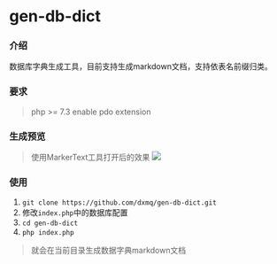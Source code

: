 # gen-db-dict

### 介绍
数据库字典生成工具，目前支持生成markdown文档，支持依表名前缀归类。

### 要求
> php >= 7.3
> enable pdo extension

### 生成预览
> 使用MarkerText工具打开后的效果
![](https://s3.bmp.ovh/imgs/2022/06/10/2215302f1812c2d2.png)

### 使用
1. `git clone https://github.com/dxmq/gen-db-dict.git`
2. 修改`index.php`中的数据库配置
3. `cd gen-db-dict`
4. `php index.php`

> 就会在当前目录生成数据字典markdown文档
